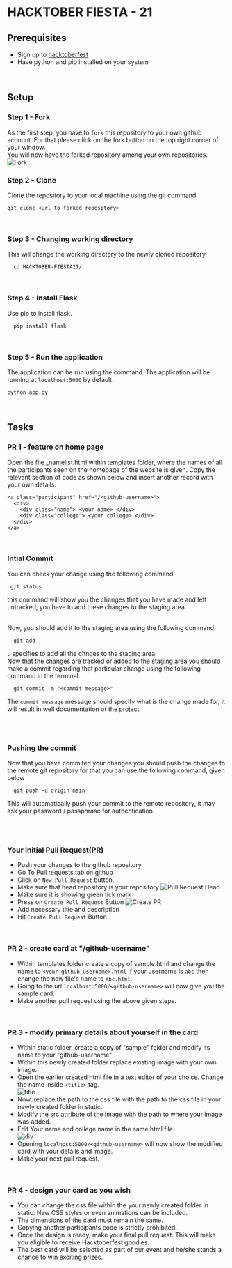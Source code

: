 # HACKTOBER FIESTA - 21

## Prerequisites
- Sign up to [hacktoberfest](https://hacktoberfest.digitalocean.com/)
- Have python and pip installed on your system



<br>

## Setup

### Step 1 - Fork
As the first step, you have to `fork` this repository to your own github account. 
For that please click on the fork button on the top right corner of your window.  
You will now have the forked repository among your own repositories.    
![Fork](https://github.com/dkowsikpai/card/blob/main/Screenshots/fork.png)
<br>

### Step 2 - Clone 
Clone the repository to your local machine using the git command.
```
git clone <url_to_forked_repository>
```

<br>

### Step 3 - Changing working directory
This will change the working directory to the newly cloned repository. 
```
  cd HACKTOBER-FIESTA21/
```

<br>

### Step 4 - Install Flask
Use pip to install flask. 
```
  pip install flask
```

<br>

### Step 5 - Run the application
The application can be run using the command. The application will be running at `localhost:5000` by default.
```
python app.py
```



<br>

## Tasks

### PR 1 - feature on home page
Open the file _namelist.html within templates folder, where the names of all the participants seen on the homepage of the website is given.
Copy the relevant section of code as shown below and insert another record with your own details.
```
<a class="participant" href="/<github-username>">
  <div>
    <div class="name"> <your name> </div>
    <div class="college"> <your college> </div>
  </div>
</a>
```

<br>

### Intial Commit 
You can check your change using the following command

```
 git status
```
this command will show you the changes that you have made and left untracked, you have to add these changes to the staging area.

<br> 
Now, you should add it to the staging area using the following command.

```
  git add .
```
`.` specifies to add all the chnges to the staging area.
<br>
Now that the changes are tracked or added to the staging area you should make a commit regarding that particular change using the following command in the terminal. 

```
  git commit -m "<commit message>" 
```
The `commit message` message should specify what is the change made for, it will result in well documentation of the project

<br><br>

### Pushing the commit

Now that you have commited your changes you should push the changes to the remote git repository for that you can use the following command, given below

```
  git push -u origin main
```
This will automatically push your commit to the remote repository, it may ask your password / passphrase for authentication.


<br><br>

### Your Initial Pull Request(PR)
- Push your changes to the github repository.
- Go To Pull requests tab on github
- Click on `New Pull Request` button. 
- Make sure that head repository is your repository
![Pull Request Head](https://github.com/dkowsikpai/card/blob/main/Screenshots/PR%20Head.png)
- Make sure it is showing green tick mark
- Press on `Create Pull Request` Button
![Create PR](https://github.com/dkowsikpai/card/blob/main/Screenshots/Create%20PR.png)
- Add necessary title and description
- Hit `Create Pull Request` Button

<br>

### PR 2 - create card at "/github-username"
- Within templates folder create a copy of sample.html and change the name to `<your_github_username>.html` 
 If your username is `abc` then change the new file's name to `abc.html`.
- Going to the url `localhost:5000/<github-username>` will now give you the sample card.
- Make another pull request using the above given steps.

<br>
  
### PR 3 - modify primary details about yourself in the card
- Within static folder, create a copy of "sample" folder and modify its name to your "github-username"
- Within this newly created folder replace existing image with your own image. 
- Open the earlier created html file in a text editor of your choice. Change the name inside `<title>` tag.    
![title](https://github.com/dkowsikpai/card/blob/main/Screenshots/title.png)
- Now, replace the path to the css file with the path to the css file in your newly created folder in static.
- Modify the src attribute of the image with the path to where your image was added.
- Edit Your name and college name in the same html file.    
![div](https://github.com/dkowsikpai/card/blob/main/Screenshots/details%20div.png)
- Opening `localhost:5000/<github-username>` will now show the modified card with your details and image.
- Make your next pull request.
 
<br>

### PR 4 - design your card as you wish
- You can change the css file within the your newly created folder in static. New CSS styles or even animations can be included.
- The dimensions of the card must remain the same. 
- Copying another participants code is strictly prohibited.
- Once the design is ready, make your final pull request. This will make you eligible to receive Hacktoberfest goodies.
- The best card will be selected as part of our event and he/she stands a chance to win exciting prizes.
